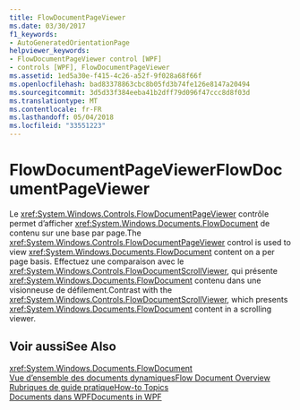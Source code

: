 ```yaml
---
title: FlowDocumentPageViewer
ms.date: 03/30/2017
f1_keywords:
- AutoGeneratedOrientationPage
helpviewer_keywords:
- FlowDocumentPageViewer control [WPF]
- controls [WPF], FlowDocumentPageViewer
ms.assetid: 1ed5a30e-f415-4c26-a52f-9f028a68f66f
ms.openlocfilehash: bad83378863cbc8b05fd3b74fe126e8147a20494
ms.sourcegitcommit: 3d5d33f384eeba41b2dff79d096f47ccc8d8f03d
ms.translationtype: MT
ms.contentlocale: fr-FR
ms.lasthandoff: 05/04/2018
ms.locfileid: "33551223"
---
```

# <a name="flowdocumentpageviewer"></a><span data-ttu-id="3b107-102">FlowDocumentPageViewer</span><span class="sxs-lookup"><span data-stu-id="3b107-102">FlowDocumentPageViewer</span></span>
<span data-ttu-id="3b107-103">Le <xref:System.Windows.Controls.FlowDocumentPageViewer> contrôle permet d’afficher <xref:System.Windows.Documents.FlowDocument> de contenu sur une base par page.</span><span class="sxs-lookup"><span data-stu-id="3b107-103">The <xref:System.Windows.Controls.FlowDocumentPageViewer> control is used to view <xref:System.Windows.Documents.FlowDocument> content on a per page basis.</span></span> <span data-ttu-id="3b107-104">Effectuez une comparaison avec le <xref:System.Windows.Controls.FlowDocumentScrollViewer>, qui présente <xref:System.Windows.Documents.FlowDocument> contenu dans une visionneuse de défilement.</span><span class="sxs-lookup"><span data-stu-id="3b107-104">Contrast with the <xref:System.Windows.Controls.FlowDocumentScrollViewer>, which presents <xref:System.Windows.Documents.FlowDocument> content in a scrolling viewer.</span></span>  
  
## <a name="see-also"></a><span data-ttu-id="3b107-105">Voir aussi</span><span class="sxs-lookup"><span data-stu-id="3b107-105">See Also</span></span>  
 <xref:System.Windows.Documents.FlowDocument>  
 [<span data-ttu-id="3b107-106">Vue d’ensemble des documents dynamiques</span><span class="sxs-lookup"><span data-stu-id="3b107-106">Flow Document Overview</span></span>](../../../../docs/framework/wpf/advanced/flow-document-overview.md)  
 [<span data-ttu-id="3b107-107">Rubriques de guide pratique</span><span class="sxs-lookup"><span data-stu-id="3b107-107">How-to Topics</span></span>](../../../../docs/framework/wpf/advanced/flow-content-elements-how-to-topics.md)  
 [<span data-ttu-id="3b107-108">Documents dans WPF</span><span class="sxs-lookup"><span data-stu-id="3b107-108">Documents in WPF</span></span>](../../../../docs/framework/wpf/advanced/documents-in-wpf.md)
